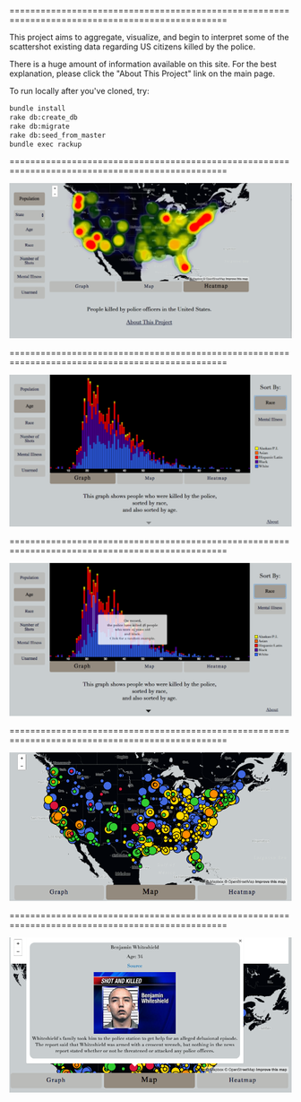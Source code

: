 ================================================================================================

This project aims to aggregate, visualize, and begin to interpret some of the scattershot existing data regarding US citizens killed by the police.

There is a huge amount of information available on this site.  For the best explanation, please click the "About This Project" link on the main page.

To run locally after you've cloned, try: 

	bundle install
	rake db:create_db
	rake db:migrate
	rake db:seed_from_master
	bundle exec rackup

================================================================================================

![main_page](public/images/readme/mainpage.png)

================================================================================================

![main_page](public/images/readme/graph_age_race.png)

================================================================================================

![main_page](public/images/readme/graph_age_race_selected.png)

================================================================================================

![main_page](public/images/readme/map_race_illness.png)

================================================================================================

![main_page](public/images/readme/map_race_illness_popup.png)



